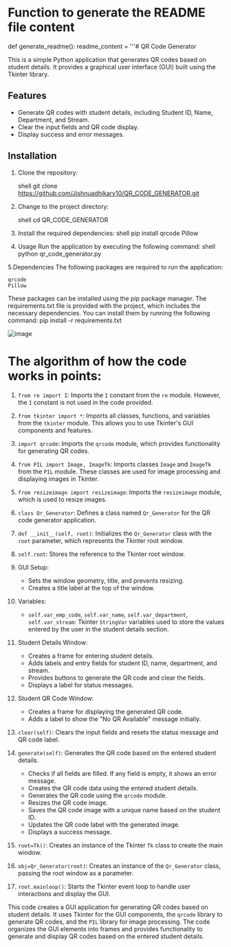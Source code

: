 # Function to generate the README file content
def generate_readme():
    readme_content = '''# QR Code Generator

This is a simple Python application that generates QR codes based on student details. It provides a graphical user interface (GUI) built using the Tkinter library.

## Features

- Generate QR codes with student details, including Student ID, Name, Department, and Stream.
- Clear the input fields and QR code display.
- Display success and error messages.

## Installation

1. Clone the repository:

   shell
   git clone https://github.com/Jishnuadhikary10/QR_CODE_GENERATOR.git
2. Change to the project directory:

    shell
    cd QR_CODE_GENERATOR

3. Install the required dependencies:
   shell
   pip install qrcode Pillow

4. Usage
    Run the application by executing the following command:
   shell
    python qr_code_generator.py

5.Dependencies
    The following packages are required to run the application:

    qrcode
    Pillow

These packages can be installed using the pip package manager. The requirements.txt file is provided with the project, which includes the necessary dependencies. You can install them by running the following command:
pip install -r requirements.txt

                                     
          
![image](https://github.com/Jishnuadhikary10/QR_CODE_GENERATOR/assets/89401869/a68e94b7-0fbe-4461-8e19-3a61bef934cf)

# The algorithm of how the code works in points:

1. `from re import I`: Imports the `I` constant from the `re` module. However, the `I` constant is not used in the code provided.

2. `from tkinter import *`: Imports all classes, functions, and variables from the `tkinter` module. This allows you to use Tkinter's GUI components and features.

3. `import qrcode`: Imports the `qrcode` module, which provides functionality for generating QR codes.

4. `from PIL import Image, ImageTk`: Imports classes `Image` and `ImageTk` from the `PIL` module. These classes are used for image processing and displaying images in Tkinter.

5. `from resizeimage import resizeimage`: Imports the `resizeimage` module, which is used to resize images.

6. `class Qr_Generator`: Defines a class named `Qr_Generator` for the QR code generator application.

7. `def __init__(self, root)`: Initializes the `Qr_Generator` class with the `root` parameter, which represents the Tkinter root window.

8. `self.root`: Stores the reference to the Tkinter root window.

9. GUI Setup:
   - Sets the window geometry, title, and prevents resizing.
   - Creates a title label at the top of the window.

10. Variables:
    - `self.var_emp_code`, `self.var_name`, `self.var_department`, `self.var_stream`: Tkinter `StringVar` variables used to store the values entered by the user in the student details section.

11. Student Details Window:
    - Creates a frame for entering student details.
    - Adds labels and entry fields for student ID, name, department, and stream.
    - Provides buttons to generate the QR code and clear the fields.
    - Displays a label for status messages.

12. Student QR Code Window:
    - Creates a frame for displaying the generated QR code.
    - Adds a label to show the "No QR Available" message initially.

13. `clear(self)`: Clears the input fields and resets the status message and QR code label.

14. `generate(self)`: Generates the QR code based on the entered student details.
    - Checks if all fields are filled. If any field is empty, it shows an error message.
    - Creates the QR code data using the entered student details.
    - Generates the QR code using the `qrcode` module.
    - Resizes the QR code image.
    - Saves the QR code image with a unique name based on the student ID.
    - Updates the QR code label with the generated image.
    - Displays a success message.

15. `root=Tk()`: Creates an instance of the Tkinter `Tk` class to create the main window.

16. `obj=Qr_Generator(root)`: Creates an instance of the `Qr_Generator` class, passing the root window as a parameter.

17. `root.mainloop()`: Starts the Tkinter event loop to handle user interactions and display the GUI.

This code creates a GUI application for generating QR codes based on student details. It uses Tkinter for the GUI components, the `qrcode` library to generate QR codes, and the `PIL` library for image processing. The code organizes the GUI elements into frames and provides functionality to generate and display QR codes based on the entered student details.
